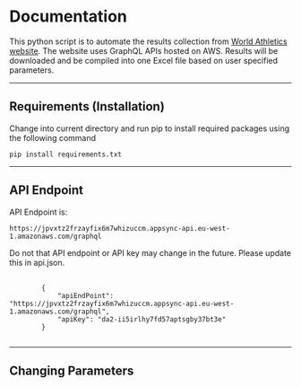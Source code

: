 # **Documentation**

This python script is to automate the results collection from <a href="https://worldathletics.org/">World Athletics website</a>. The website uses GraphQL APIs hosted on AWS. Results will be downloaded and be compiled into one Excel file based on user specified parameters.

<hr>

## **Requirements (Installation)**

Change into current directory and run pip to install required packages using the following command

<pre><code>pip install requirements.txt</code></pre>
<hr>

## **API Endpoint**

API Endpoint is:

<pre><code>https://jpvxtz2frzayfix6m7whizuccm.appsync-api.eu-west-1.amazonaws.com/graphql</code></pre>

Do not that API endpoint or API key may change in the future. Please update this in api.json.

<pre>
    <code>
        {
            "apiEndPoint": "https://jpvxtz2frzayfix6m7whizuccm.appsync-api.eu-west-1.amazonaws.com/graphql",
            "apiKey": "da2-ii5irlhy7fd57aptsgby37bt3e"
        }
    </code>
</pre>
<hr>

## **Changing Parameters**
